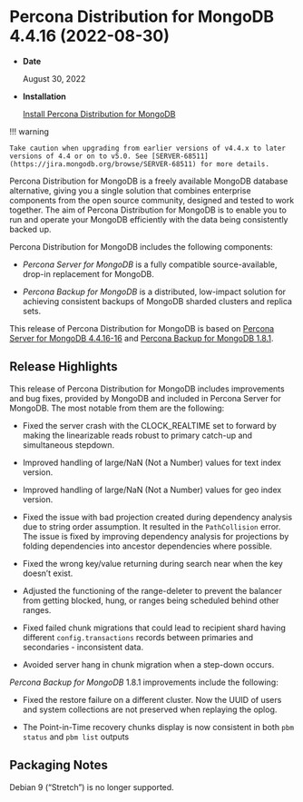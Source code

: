 # Percona Distribution for MongoDB 4.4.16 (2022-08-30)

* **Date**

    August 30, 2022

* **Installation**

    [Install Percona Distribution for MongoDB](installation.md#install)

!!! warning

    Take caution when upgrading from earlier versions of v4.4.x to later versions of 4.4 or on to v5.0. See [SERVER-68511](https://jira.mongodb.org/browse/SERVER-68511) for more details.

Percona Distribution for MongoDB is a freely available MongoDB database alternative, giving you a single solution that combines enterprise components from the open source community, designed and tested to work together. The aim of Percona Distribution for MongoDB is to enable you to run and operate your
MongoDB efficiently with the data being consistently backed up.

Percona Distribution for MongoDB includes the following components:

* *Percona Server for MongoDB* is a fully compatible source-available, drop-in replacement
for MongoDB.

* *Percona Backup for MongoDB* is a distributed, low-impact solution for achieving
consistent backups of MongoDB sharded clusters and replica sets.

This release of Percona Distribution for MongoDB is based on [Percona Server for MongoDB 4.4.16-16](https://www.percona.com/doc/percona-server-for-mongodb/4.4/release_notes/4.4.16-16.html) and [Percona Backup for MongoDB 1.8.1](https://www.percona.com/doc/percona-backup-mongodb/release-notes/1.8.1.html).

## Release Highlights

This release of Percona Distribution for MongoDB includes improvements and bug fixes, provided by MongoDB and included in Percona Server for MongoDB. The most notable from them are the following:

* Fixed the server crash with the CLOCK_REALTIME set to forward by making the linearizable reads robust to primary catch-up and simultaneous stepdown.

* Improved handling of large/NaN (Not a Number) values for text index version.

* Improved handling of large/NaN (Not a Number) values for geo index version.

* Fixed the issue with bad projection created during dependency analysis due to string order assumption. It resulted in the `PathCollision` error. The issue is fixed by improving dependency analysis for projections by folding dependencies into ancestor dependencies where possible.

* Fixed the wrong key/value returning during search near when the key doesn’t exist.

* Adjusted the functioning of the range-deleter to prevent the balancer from getting blocked, hung, or ranges being scheduled behind other ranges.

* Fixed failed chunk migrations that could lead to recipient shard having different `config.transactions` records between primaries and secondaries - inconsistent data.

* Avoided server hang in chunk migration when a step-down occurs.

*Percona Backup for MongoDB* 1.8.1 improvements include the following:

* Fixed the restore failure on a different cluster. Now the UUID of users and system collections are not preserved when replaying the oplog.

* The Point-in-Time recovery chunks display is now consistent in both `pbm status` and `pbm list` outputs

## Packaging Notes

Debian 9 (“Stretch”) is no longer supported.
